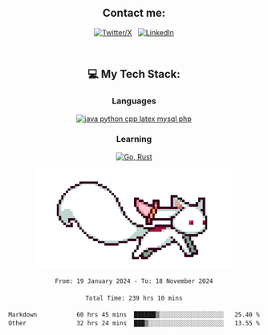 

<div align="center">

## Contact me:

[![Twitter/X](https://skillicons.dev/icons?i=twitter)](https://twitter.com/erikskopp) &nbsp;
[![LinkedIn](https://skillicons.dev/icons?i=linkedin)](www.linkedin.com/in/erik-skopp) 

<div align="center">
<br>

## 💻 My Tech Stack:

### Languages

[![java python cpp latex mysql php](https://skillicons.dev/icons?i=java,python,cpp,latex,mysql,php)](https://skillicons.dev)

### Learning

[![Go, Rust](https://skillicons.dev/icons?i=go,rust)](https://skillicons.dev)

<center>

<img src="kyubey.gif" alt="Alt-Text" title="" >

</center>


<!--START_SECTION:waka-->

```txt
From: 19 January 2024 - To: 18 November 2024

Total Time: 239 hrs 10 mins

Markdown           60 hrs 45 mins  ██████▒░░░░░░░░░░░░░░░░░░   25.40 %
Other              32 hrs 24 mins  ███▒░░░░░░░░░░░░░░░░░░░░░   13.55 %
```

<!--END_SECTION:waka-->
